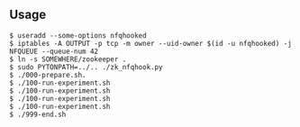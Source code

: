 Usage
---
    
    $ useradd --some-options nfqhooked
    $ iptables -A OUTPUT -p tcp -m owner --uid-owner $(id -u nfqhooked) -j NFQUEUE --queue-num 42
    $ ln -s SOMEWHERE/zookeeper .
	$ sudo PYTONPATH=../.. ./zk_nfqhook.py
    $ ./000-prepare.sh.
    $ ./100-run-experiment.sh
    $ ./100-run-experiment.sh
    $ ./100-run-experiment.sh
    $ ./100-run-experiment.sh
    $ ./999-end.sh
    
